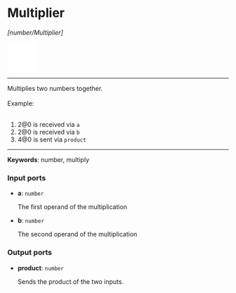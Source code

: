 # Multiplier

_[number/Multiplier]_

![icon](</assets/icons/abac34e3-c832-4c7b-b045-62f82ebc3ddb.png>)

---

Multiplies two numbers together.<br>
<br>
Example:<br>
<br>
1. 2@0 is received via `a`<br>
2. 2@0 is received via `b`<br>
3. 4@0 is sent via `product`<br>

---

__Keywords__: number, multiply

### Input ports

* __a__: ` number `

    The first operand of the multiplication<br>


* __b__: ` number `

    The second operand of the multiplication<br>

### Output ports

* __product__: ` number `

    Sends the product of the two inputs.<br>

